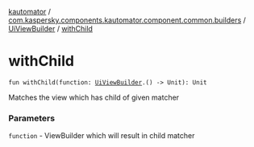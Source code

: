 [kautomator](../../index.md) / [com.kaspersky.components.kautomator.component.common.builders](../index.md) / [UiViewBuilder](index.md) / [withChild](./with-child.md)

# withChild

`fun withChild(function: `[`UiViewBuilder`](index.md)`.() -> Unit): Unit`

Matches the view which has child of given matcher

### Parameters

`function` - ViewBuilder which will result in child matcher